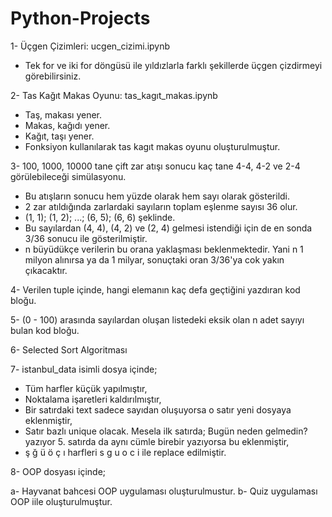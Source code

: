 # Python-Projects

1- Üçgen Çizimleri: ucgen_cizimi.ipynb 

   * Tek for ve iki for döngüsü ile yıldızlarla farklı şekillerde üçgen çizdirmeyi görebilirsiniz.

2- Tas Kağıt Makas Oyunu: tas_kagıt_makas.ipynb

   * Taş, makası yener.
   * Makas, kağıdı yener.
   * Kağıt, taşı yener.
   * Fonksiyon kullanılarak tas kagıt makas oyunu oluşturulmuştur.

3- 100, 1000, 10000 tane çift zar atışı sonucu kaç tane 4-4, 4-2 ve 2-4 görülebileceği simülasyonu.
   
   * Bu atışların sonucu hem yüzde olarak hem sayı olarak gösterildi.
   * 2 zar atıldığında zarlardaki sayıların toplam eşlenme sayısı 36 olur. 
   * (1, 1); (1, 2); ...; (6, 5); (6, 6) şeklinde.
   * Bu sayılardan (4, 4), (4, 2) ve (2, 4) gelmesi istendiği için de en sonda 3/36 sonucu ile gösterilmiştir.
   * n büyüdükçe verilerin bu orana yaklaşması beklenmektedir. Yani n 1 milyon alınırsa ya da 1 milyar, sonuçtaki oran 3/36'ya cok yakın çıkacaktır.

4- Verilen tuple içinde, hangi elemanın kaç defa geçtiğini yazdıran kod bloğu.

5- (0 - 100) arasında sayılardan oluşan listedeki eksik olan n adet sayıyı bulan kod bloğu.

6- Selected Sort Algoritması

7- istanbul_data isimli dosya içinde; 
  * Tüm harfler küçük yapılmıştır,
  * Noktalama işaretleri kaldırılmıştır,
  * Bir satırdaki text sadece sayıdan oluşuyorsa o satır yeni dosyaya eklenmiştir,   
  * Satır bazlı unique olacak. Mesela ilk satırda; Bugün neden gelmedin? yazıyor 5. satırda da aynı cümle birebir yazıyorsa bu eklenmiştir,
  * ş ğ ü ö ç ı harfleri s g u o c i ile replace edilmiştir.

8- OOP dosyası içinde;

  a- Hayvanat bahcesi OOP uygulaması oluşturulmustur.
  b- Quiz uygulaması OOP iile oluşturulmuştur.

